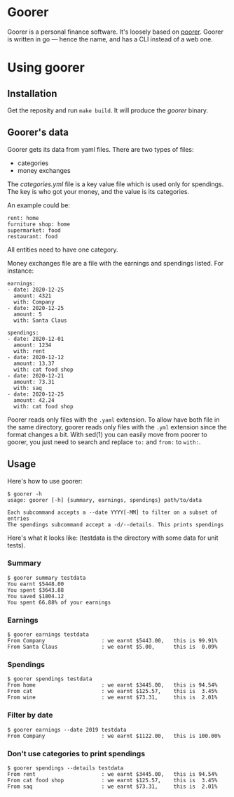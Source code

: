 # Goorer

Goorer is a personal finance software. It's loosely based on
[poorer](https://framagit.org/Steap/poorer). Goorer is written in go — hence
the name, and has a CLI instead of a web one.

# Using goorer

## Installation

Get the reposity and run `make build`. It will produce the *goorer* binary.

## Goorer's data

Goorer gets its data from yaml files. There are two types of files:
- categories
- money exchanges

The *categories.yml* file is a key value file which is used only for spendings.
The key is who got your money, and the value is its categories.

An example could be:
~~~
rent: home
furniture shop: home
supermarket: food
restaurant: food
~~~

All entities need to have one category.

Money exchanges file are a file with the earnings and spendings listed. For
instance:
~~~
earnings:
- date: 2020-12-25
  amount: 4321
  with: Company
- date: 2020-12-25
  amount: 5
  with: Santa Claus

spendings:
- date: 2020-12-01
  amount: 1234
  with: rent
- date: 2020-12-12
  amount: 13.37
  with: cat food shop
- date: 2020-12-21
  amount: 73.31
  with: saq
- date: 2020-12-25
  amount: 42.24
  with: cat food shop
~~~

Poorer reads only files with the `.yaml` extension. To allow have both file in
the same directory, goorer reads only files with the `.yml` extension since the
format changes a bit. With sed(1) you can easily move from poorer to goorer,
you just need to search and replace `to:` and `from:` to `with:`.

## Usage

Here's how to use goorer:

~~~
$ goorer -h
usage: goorer [-h] {summary, earnings, spendings} path/to/data

Each subcommand accepts a --date YYYY[-MM] to filter on a subset of entries
The spendings subcommand accept a -d/--details. This prints spendings
~~~

Here's what it looks like:
(testdata is the directory with some data for unit tests).

### Summary

~~~
$ goorer summary testdata
You earnt $5448.00
You spent $3643.88
You saved $1804.12
You spent 66.88% of your earnings
~~~

### Earnings

~~~
$ goorer earnings testdata
From Company                  : we earnt $5443.00,   this is 99.91%
From Santa Claus              : we earnt $5.00,      this is  0.09%
~~~

### Spendings

~~~
$ goorer spendings testdata
From home                     : we earnt $3445.00,   this is 94.54%
From cat                      : we earnt $125.57,    this is  3.45%
From wine                     : we earnt $73.31,     this is  2.01%
~~~

### Filter by date

~~~
$ goorer earnings --date 2019 testdata
From Company                  : we earnt $1122.00,   this is 100.00%
~~~

### Don't use categories to print spendings

~~~
$ goorer spendings --details testdata
From rent                     : we earnt $3445.00,   this is 94.54%
From cat food shop            : we earnt $125.57,    this is  3.45%
From saq                      : we earnt $73.31,     this is  2.01%
~~~
